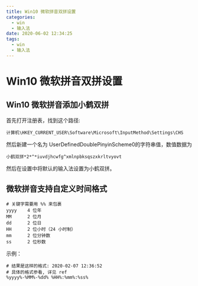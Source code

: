 ```yaml
---
title: Win10 微软拼音双拼设置
categories:
  - win
  - 输入法
date: 2020-06-02 12:34:25
tags:
  - win
  - 输入法
---
```


# Win10 微软拼音双拼设置

## Win10 微软拼音添加小鹤双拼

首先打开注册表，找到这个路径: 
```
计算机\HKEY_CURRENT_USER\Software\Microsoft\InputMethod\Settings\CHS
```
然后新建一个名为 UserDefinedDoublePinyinScheme0的字符串值，数值数据为

```
小鹤双拼*2*^*iuvdjhcwfg^xmlnpbksqszxkrltvyovt
```

然后在设置中将默认的输入法设置为小鹤双拼。


## 微软拼音支持自定义时间格式

```
# 关键字需要用 %% 来包裹
yyyy    4 位年
MM	    2 位月
dd	    2 位日
HH  	2 位小时（24 小时制）
mm  	2 位分钟数
ss  	2 位秒数
```

示例：

```
# 结果是这样的格式: 2020-02-07 12:36:52
# 具体的格式参看, 详见 ref
%yyyy%-%MM%-%dd% %HH%:%mm%:%ss%
```

